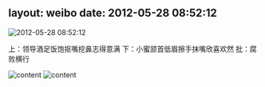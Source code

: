 layout: weibo
date: 2012-05-28 08:52:12
---
<meta name="referrer" content="no-referrer" />

<img src="/images/favicon.ico" style="float: left;"/>2012-05-28 08:52:12

上：领导酒足饭饱抠嘴挖鼻志得意满 下：小蜜颔首低眉擦手抹嘴欣喜欢然 批：腐败横行

![content](http://fmn.rrfmn.com/fmn060/20120528/0840/large_UBuj_1fd80000049c125c.jpg)
![content](http://fmn.rrimg.com/fmn064/20120528/0845/large_rNMg_189d0000149c125c.jpg)
